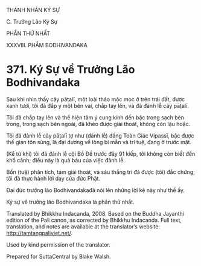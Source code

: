 THÁNH NHÂN KÝ SỰ

C. Trưởng Lão Ký Sự

PHẦN THỨ NHẤT

XXXVIII. PHẨM BODHIVANDAKA

# 371\. Ký Sự về Trưởng Lão Bodhivandaka

Sau khi nhìn thấy cây pāṭalī, một loài thảo mộc mọc ở trên trái đất, được xanh tươi, tôi đã đắp y một bên vai, chắp tay lên, và đã đảnh lễ cây pāṭalī.

Tôi đã chắp tay lên và thể hiện tâm ý cung kính đến bậc trong sạch bên trong, trong sạch bên ngoài, đã khéo được giải thoát, không còn lậu hoặc.

Tôi đã đảnh lễ cây pāṭalī tợ như (đảnh lễ) đấng Toàn Giác Vipassī, bậc được thế gian tôn sùng, là đại dương về lòng bi mẫn và trí tuệ, đang ở trước mặt.

(Kể từ khi) tôi đã đảnh lễ cội Bồ Đề trước đây 91 kiếp, tôi không còn biết đến khổ cảnh; điều này là quả báu của việc đảnh lễ.

Bốn (tuệ) phân tích, tám giải thoát, và sáu thắng trí đã được (tôi) đắc chứng; tôi đã thực hành lời dạy của đức Phật.

Đại đức trưởng lão Bodhivandakađã nói lên những lời kệ này như thế ấy.

Ký sự về trưởng lão Bodhivandaka là phần thứ nhất.

Translated by Bhikkhu Indacanda, 2008. Based on the Buddha Jayanthi edition of the Pali canon, as corrected by Bhikkhu Indacanda. Full text, translation, and notes are available at the translator’s website: http://tamtangpaliviet.net/.

Used by kind permission of the translator.

Prepared for SuttaCentral by Blake Walsh.